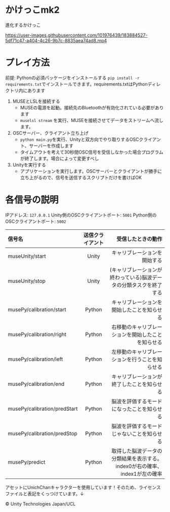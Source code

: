 # かけっこmk2
進化するかけっこ


https://user-images.githubusercontent.com/101976439/183884527-5df71c47-a404-4c26-9b7c-8835aea74ad8.mp4

# プレイ方法

前提: Pythonの必須パッケージをインストールする
`pip install -r requirements.txt`でインストールできます。requirements.txtはPythonディレクトリ内にあります
1. MUSEとLSLを接続する
    - MUSEの電源を起動。接続先のBluetoothが有効化されている必要があります
    - `muselsl stream` を実行、MUSEを接続させてデータをストリームへ流します。
2. OSCサーバー、クライアント立ち上げ
    - `python main.py`を実行、Unityと双方向でやり取りするOSCクライアント、サーバーを作成します
    - タイムアウトを考えて30秒間OSC信号を受信しなかった場合プログラムが終了します。場合によって変更すべし
3. Unityを実行する
    - アプリケーションを実行します。OSCサーバーとクライアントが勝手に立ち上がるので、信号を送信するスクリプトだけを書けばOK

# 各信号の説明
IPアドレス: `127.0.0.1`
Unity側のOSCクライアントポート: `5001`
Python側のOSCクライアントポート: `5002`


| 信号名 | 送信クライアント | 受信したときの動作 |
| :--- | :----: | ---: |
| museUnity/start | Unity  | キャリブレーションを開始する |
| museUnity/stop  | Unity  | (キャリブレーションが終わっている)脳波データの分類タスクを終了する |
| musePy/calibration/start    | Python | キャリブレーションを開始したことを知らせる |
| musePy/calibration/right    | Python | 右移動のキャリブレーションを開始したことを知らせる |
| musePy/calibration/left     | Python | 左移動のキャリブレーションを行うことを知らせる |
| musePy/calibration/end      | Python | キャリブレーションが終了したことを知らせる |
| musePy/calibration/predStart| Python | 脳波を評価するモードになったことを知らせる |
| musePy/calibration/predStop | Python | 脳波を評価するモードじゃないことを知らせる|
| musePy/predict| Python | 取得した脳波データの分類結果を表示する。index0が右の確率、index1が左の確率|


アセットにUnichChanキャラクターを使用しています！そのため、ライセンスファイルと表記をくっつけています。↓

© Unity Technologies Japan/UCL
